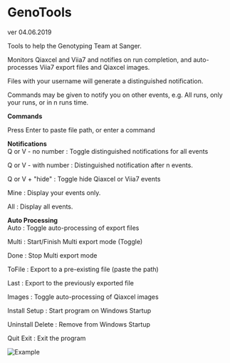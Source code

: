 # GenoTools
ver 04.06.2019

Tools to help the Genotyping Team at Sanger.

Monitors Qiaxcel and Viia7 and notifies on run completion, and auto-processes Viia7 export files and Qiaxcel images.

Files with your username will generate a distinguished notification.

Commands may be given to notify you on other events, e.g. All runs, only your runs, or in n runs time.

**Commands**                 

Press Enter to paste file path, or enter a command

**Notifications**                
Q or V - no number    : Toggle distinguished notifications for all events

Q or V - with number  : Distinguished notification after n events.

Q or V + "hide"           : Toggle hide Qiaxcel or Viia7 events 

Mine                           : Display your events only.

All                               : Display all events.

**Auto Processing**               
Auto                 : Toggle auto-processing of export files

Multi                : Start/Finish Multi export mode (Toggle)

Done                 : Stop Multi export mode

ToFile               : Export to a pre-existing file (paste the path)

Last                 : Export to the previously exported file

Images               : Toggle auto-processing of Qiaxcel images

Install      Setup   : Start program on Windows Startup

Uninstall    Delete  : Remove from Windows Startup

Quit         Exit    : Exit the program


![Example](https://i.imgur.com/YVjH17U.png)

